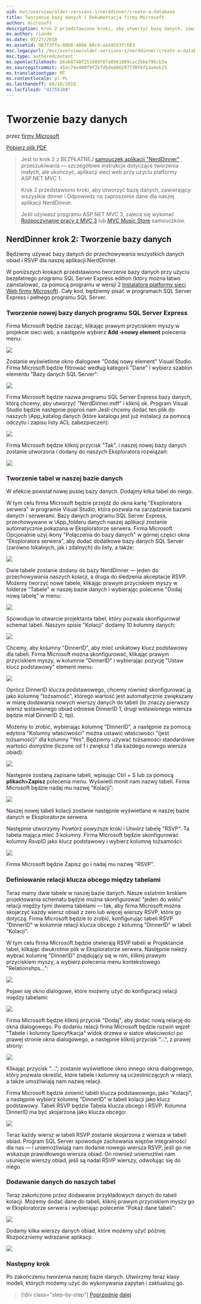 ```yaml
---
uid: mvc/overview/older-versions-1/nerddinner/create-a-database
title: Tworzenie bazy danych | Dokumentacja firmy Microsoft
author: microsoft
description: Krok 2 przedstawiono kroki, aby utworzyć bazę danych, zawierający wszystkie dinner i Odpowiedz na zaproszenie dane dla naszej aplikacji NerdDinner.
ms.author: riande
ms.date: 07/27/2010
ms.assetid: 983f3ffa-08b8-4868-b8c9-aa34593fc683
msc.legacyurl: /mvc/overview/older-versions-1/nerddinner/create-a-database
msc.type: authoredcontent
ms.openlocfilehash: b6ab0740f251889f0fa0561809cac2bbe79bcb3a
ms.sourcegitcommit: 45ac74e400f9f2b7dbded66297730f6f14a4eb25
ms.translationtype: MT
ms.contentlocale: pl-PL
ms.lasthandoff: 08/16/2018
ms.locfileid: "41755169"
---
```

<a name="create-a-database"></a>Tworzenie bazy danych
====================
przez [firmy Microsoft](https://github.com/microsoft)

[Pobierz plik PDF](http://aspnetmvcbook.s3.amazonaws.com/aspnetmvc-nerdinner_v1.pdf)

> Jest to krok 2 z BEZPŁATNEJ [samouczek aplikacji "NerdDinner"](introducing-the-nerddinner-tutorial.md) , przeszukiwania — szczegółowe instrukcje dotyczące tworzenia małych, ale ukończyć, aplikacji sieci web przy użyciu platformy ASP.NET MVC 1.
> 
> Krok 2 przedstawiono kroki, aby utworzyć bazę danych, zawierający wszystkie dinner i Odpowiedz na zaproszenie dane dla naszej aplikacji NerdDinner.
> 
> Jeśli używasz programu ASP.NET MVC 3, zaleca się wykonać [Rozpoczynanie pracy z MVC 3](../../older-versions/getting-started-with-aspnet-mvc3/cs/intro-to-aspnet-mvc-3.md) lub [MVC Music Store](../../older-versions/mvc-music-store/mvc-music-store-part-1.md) samouczków.


## <a name="nerddinner-step-2-creating-the-database"></a>NerdDinner krok 2: Tworzenie bazy danych

Będziemy używać bazy danych do przechowywania wszystkich danych obiad i RSVP dla naszej aplikacji NerdDinner.

W poniższych krokach przedstawiono tworzenie bazy danych przy użyciu bezpłatnego programu SQL Server Express edition (który można łatwo zainstalować, za pomocą programu w wersji 2 [Instalatora platformy sieci Web firmy Microsoft](https://www.microsoft.com/web/downloads/platform.aspx)). Cały kod, będziemy pisać w programach SQL Server Express i pełnego programu SQL Server.

### <a name="creating-a-new-sql-server-express-database"></a>Tworzenie nowej bazy danych programu SQL Server Express

Firma Microsoft będzie zacząć, klikając prawym przyciskiem myszy w projekcie sieci web, a następnie wybierz **Add -&gt;nowy element** polecenia menu:

![](create-a-database/_static/image1.png)

Zostanie wyświetlone okno dialogowe "Dodaj nowy element" Visual Studio. Firma Microsoft będzie filtrować według kategorii "Dane" i wybierz szablon elementu "Bazy danych SQL Server":

![](create-a-database/_static/image2.png)

Firma Microsoft będzie nazwa programu SQL Server Express bazy danych, którą chcemy, aby utworzyć "NerdDinner.mdf" i kliknij ok. Program Visual Studio będzie następnie poproś nam Jeśli chcemy dodać ten plik do naszych \App\_katalog danych (które katalogu jest już instalacji za pomocą odczytu i zapisu listy ACL zabezpieczeń):

![](create-a-database/_static/image3.png)

Firma Microsoft będzie kliknij przycisk "Tak", i naszej nowej bazy danych zostanie utworzona i dodany do naszych Eksploratora rozwiązań:

![](create-a-database/_static/image4.png)

### <a name="creating-tables-within-our-database"></a>Tworzenie tabel w naszej bazie danych

W efekcie powstał nowej pustej bazy danych. Dodajmy kilka tabel do niego.

W tym celu firma Microsoft będzie przejdź do okna kartę "Eksploratora serwera" w programie Visual Studio, która pozwala na zarządzanie bazami danych i serwerami. Bazy danych programu SQL Server Express, przechowywane w \App\_folderu danych naszej aplikacji zostanie automatycznie pokazana w Eksploratorze serwera. Firma Microsoft Opcjonalnie użyj ikony "Połączenia do bazy danych" w górnej części okna "Eksploratora serwera", aby dodać dodatkowe bazy danych SQL Server (zarówno lokalnych, jak i zdalnych) do listy, a także:

![](create-a-database/_static/image5.png)

Dwie tabele zostanie dodany do bazy NerdDinner — jeden do przechowywania naszych kolacji, a druga do śledzenia akceptacje RSVP. Możemy tworzyć nowe tabele, klikając prawym przyciskiem myszy w folderze "Tabele" w naszej bazie danych i wybierając polecenie "Dodaj nową tabelę" w menu:

![](create-a-database/_static/image6.png)

Spowoduje to otwarcie projektanta tabel, który pozwala skonfigurował schemat tabeli. Naszym spisie "Kolacji" dodamy 10 kolumny danych:

![](create-a-database/_static/image7.png)

Chcemy, aby kolumny "DinnerID", aby mieć unikatowy klucz podstawowy dla tabeli. Firma Microsoft można skonfigurować, klikając prawym przyciskiem myszy, w kolumnie "DinnerID" i wybierając pozycję "Ustaw klucz podstawowy" element menu:

![](create-a-database/_static/image8.png)

Oprócz DinnerID klucza podstawowego, chcemy również skonfigurować ją jako kolumnę "tożsamość", którego wartość jest automatycznie zwiększany w miarę dodawania nowych wierszy danych do tabeli (to znaczy pierwszy wiersz wstawionego obiad odniesie DinnerID 1, drugi wstawionego wiersza będzie miał DinnerID 2, itp).

Możemy to zrobić, wybierając kolumnę "DinnerID", a następnie za pomocą edytora "Kolumny właściwości" można ustawić właściwości "(jest tożsamość)" dla kolumny "Yes". Będziemy używać tożsamości standardowe wartości domyślne (liczone od 1 i zwiększ 1 dla każdego nowego wiersza obiad):

![](create-a-database/_static/image9.png)

Następnie zostaną zapisane tabeli, wpisując Ctrl + S lub za pomocą **plikach&gt;Zapisz** polecenia menu. Wyświetli monit nam nazwy tabeli. Firma Microsoft będzie nadaj mu nazwę "Kolacji":

![](create-a-database/_static/image10.png)

Naszej nowej tabeli kolacji zostanie następnie wyświetlane w naszej bazie danych w Eksploratorze serwera.

Następnie utworzymy Powtórz powyższe kroki i Utwórz tabelę "RSVP". Ta tabela mająca mieć 3 kolumny. Firma Microsoft będzie skonfigurować kolumny RsvpID jako klucz podstawowy i wybierz kolumnę tożsamości:

![](create-a-database/_static/image11.png)

Firma Microsoft będzie Zapisz go i nadaj mu nazwę "RSVP".

### <a name="setting-up-a-foreign-key-relationship-between-tables"></a>Definiowanie relacji klucza obcego między tabelami

Teraz mamy dwie tabele w naszej bazie danych. Nasze ostatnim krokiem projektowania schematu będzie można skonfigurować "jeden do wielu" relacji między tymi dwiema tabelami — tak, aby firma Microsoft można skojarzyć każdy wiersz obiad z zero lub więcej wierszy RSVP, które go dotyczą. Firma Microsoft będzie to zrobić, konfigurując tabeli RSVP "DinnerID" w kolumnie relacji klucza obcego z kolumną "DinnerID" w tabeli "Kolacji".

W tym celu firma Microsoft będzie otwierają RSVP tabeli w Projektancie tabel, klikając dwukrotnie plik w Eksploratorze serwera. Następnie należy wybrać kolumnę "DinnerID" znajdujący się w nim, kliknij prawym przyciskiem myszy, a wybierz polecenia menu kontekstowego "Relationshps...":

![](create-a-database/_static/image12.png)

Pojawi się okno dialogowe, które możemy użyć do konfiguracji relacji między tabelami:

![](create-a-database/_static/image13.png)

Firma Microsoft będzie kliknij przycisk "Dodaj", aby dodać nową relację do okna dialogowego. Po dodaniu relacji firma Microsoft będzie rozwiń węzeł "Tabele i kolumny Specyfikacja" widok drzewa w siatce właściwości po prawej stronie okna dialogowego, a następnie kliknij przycisk "...", z prawej strony:

![](create-a-database/_static/image14.png)

Klikając przycisk "...", zostanie wyświetlone okno innego okna dialogowego, który pozwala określić, które tabele i kolumny są uczestniczących w relacji, a także umożliwiają nam nazwę relacji.

Firma Microsoft będzie zmienić tabeli klucza podstawowego, jako "Kolacji", a następnie wybierz kolumnę "DinnerID" w tabeli kolacji jako klucz podstawowy. Tabeli RSVP będzie Tabela klucza obcego i RSVP. Kolumna DinnerID ma być skojarzona jako klucza obcego:

![](create-a-database/_static/image15.png)

Teraz każdy wiersz w tabeli RSVP zostanie skojarzona z wiersza w tabeli obiad. Program SQL Server spowoduje zachowania więzów integralności dla nas — i uniemożliwiają nam dodanie nowego wiersza RSVP, jeśli go nie wskazuje prawidłowego wiersza obiad. On również uniemożliwi nam usunięcie wierszy obiad, jeśli są nadal RSVP wierszy, odwołując się do niego.

### <a name="adding-data-to-our-tables"></a>Dodawanie danych do naszych tabel

Teraz zakończone przez dodawanie przykładowych danych do tabeli kolacji. Możemy dodać dane do tabeli, kliknij prawym przyciskiem myszy go w Eksploratorze serwera i wybierając polecenie "Pokaż dane tabeli":

![](create-a-database/_static/image16.png)

Dodamy kilka wierszy danych obiad, które możemy użyć później Rozpoczniemy wdrażanie aplikacji:

![](create-a-database/_static/image17.png)

### <a name="next-step"></a>Następny krok

Po zakończeniu tworzenia naszej bazie danych. Utwórzmy teraz klasy modeli, których możemy użyć do wykonywania zapytań i zaktualizuj go.

> [!div class="step-by-step"]
> [Poprzednie](create-a-new-aspnet-mvc-project.md)
> [dalej](build-a-model-with-business-rule-validations.md)
